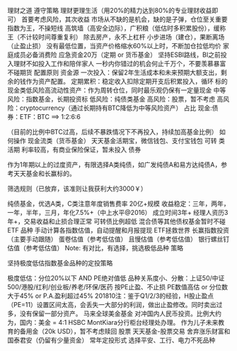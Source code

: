 理财之道
遵守策略
理财更理生活（用20%的精力达到80%的专业理财收益即可）
首要考虑风险，其次收益
市场从不缺的是机会，缺的是子弹，仓位至关重要
指数为王，不操短线
高筑墙（高安全边际），广积粮（低估时多积累股份），缓称王（不计较时间尊重复利）
除去房产，永不上杠杆
小步进场（建仓），果断离场（止盈止损）
没有最低位置，当资产价格缩水60%以上时，不断加仓拉低均价
家庭成员必备消费险
应急资金20万（定期 or 货币基金）
坚持ESBI路线，BI之前投入理财不如投入工作和陪伴家人
一秒内你错过的机会何止千万个，不要羡慕暴富
不碰期货
配置原则
资金源
一次投入：保留2年生活成本和未来预期大额支出，剩余的钱作为资产配置。
定期累积：稳定收入扣除定期开支后积累投入，循环
标的
现金类低风险高流动性资产：作为周转仓位，同时最乐观仍保有一定量现金
中等风险：指数基金，长期投资标
低风险：纯债类基金
高风险：股票，暂不考虑
高风险：cryptocurrency（通过长期持有BTC降低为中等风险资产）
占比
现金:债券：ETF：BTC ==> 1:2:6:6

 （目前的比例中BTC过高，后续不暴跌情况下不再投入，持续加高基金比例）
如何操作
现金流类（货币基金）
天天基金活期宝，微信钱包、支付宝钱包
可转 类活期 利率较高，有商业保险保证，暂未投入
债券

作为1年期以上的过度资产，有限选择A类纯债，如广发纯债A和易方达纯债A，参考天天基金和长赢标的。

筛选规则（已放弃，该准则让我获利大约3000￥）

纯债基金，优选A类，C类注意年度销售费率
20亿+规模
收益稳定：三年，两年，一年，半年，三月，年化7.5%+（中上水平@2016）
成立时间3年+
经理人资历3年+，交易收益和止损合理正常
可转债比例超低
混合债等其他债权基金暂时不碰
ETF
品种
手动计算各指数估值，自动提醒和月报提现
ETF拯救世界 长赢指数投资（主要手动跟随）
蛋卷估值（参考低估值）
且慢估值（参考低估值）
银行螺丝钉估值（参考低估值）
Note: 有对比，有选择，挑选极低品种
策略

坚持极度低估指数基金品种的定投策略

极度低估：分位20%以下 AND PE绝对值低
品种关系度小、分散：上证50/中证500/港股/红利/创业板/养老/环保/医药
按PE止盈、不止损
PE数值高估 or 分位数大于45% or P.A.盈利超过45%
201810注：鉴于Q1/2/3的经验，H股止盈点（PE=11）设置区间太高，会丢失一大部分的利润，做出止盈修改。同时卖出过多，没有保留一部分资产。
马来全球美金基金
对冲国内人民币投资。比例大约为，国内：美金 = 4:1
HSBC MontKiara分行柜台经理处办理。
作为儿子未来教育的备用金（20k USD），暂不考虑赎回
股票
天天基金-股票交易
舍弃涨乐财富和国泰君安（仍留有少量资金）
常年定投形式
选择平安、工行、电力不死品种